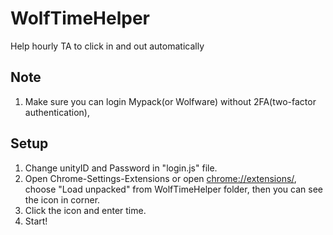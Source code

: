 # WolfTimeHelper
Help hourly TA to click in and out automatically

## Note
1. Make sure you can login Mypack(or Wolfware) without 2FA(two-factor authentication),

## Setup
1. Change unityID and Password in "login.js" file.
2. Open Chrome-Settings-Extensions or open [chrome://extensions/](chrome://extensions/), choose "Load unpacked" from WolfTimeHelper folder, then you can see the icon in corner.
3. Click the icon and enter time.
4. Start!
